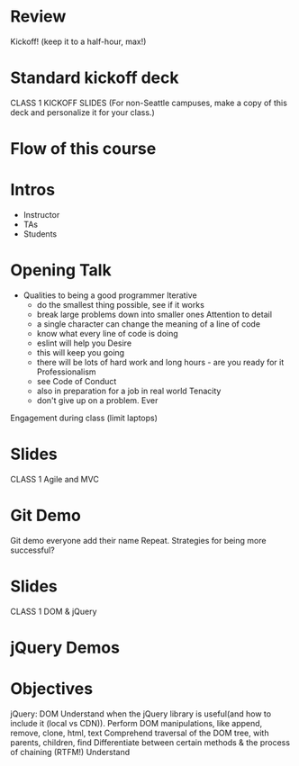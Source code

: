 # Review
Kickoff! (keep it to a half-hour, max!)

# Standard kickoff deck
CLASS 1 KICKOFF SLIDES (For non-Seattle campuses, make a copy of this deck and personalize it for your class.)

# Flow of this course

# Intros
* Instructor
* TAs
* Students

# Opening Talk
* Qualities to being a good programmer
  Iterative
   - do the smallest thing possible, see if it works
   - break large problems down into smaller ones
  Attention to detail
   - a single character can change the meaning of a line of code
   - know what every line of code is doing
   - eslint will help you
  Desire
   - this will keep you going
   - there will be lots of hard work and long hours - are you ready for it
  Professionalism
   - see Code of Conduct
   - also in preparation for a job in real world
  Tenacity
   - don't give up on a problem. Ever


Engagement during class (limit laptops)

# Slides
CLASS 1 Agile and MVC

# Git Demo
Git demo everyone add their name
Repeat. Strategies for being more successful?

# Slides
CLASS 1 DOM & jQuery

# jQuery Demos

# Objectives
jQuery: DOM
  Understand when the jQuery library is useful(and how to include it (local vs CDN)).
  Perform DOM manipulations, like append, remove, clone, html, text
  Comprehend traversal of the DOM tree, with parents, children, find
  Differentiate between certain methods & the process of chaining (RTFM!)
  Understand <script> loading in HTML.

# Reading

JS&jQ: pp 293-325 (Context: 293-301; Essential: 310-325; Reference: 302-309)

# Concepts

Agenda for whiteboard:
✓ Welcome to Code 301
✓ Intros
✓ Agile Web Development
✓ MVC Overview
✓ The DOM: A Refresher
✓ Intro to jQuery
✓ Assignment preview (edited)

Pairing! http://dilbert.com/strip/2003-01-11

What students NEED to know before lab time:
1. How to work in Pairs,
2. How to fork and clone and collaborate on the pair assignment
3. That this is a tough class, and SANDBOX learning is hard if you aren’t used to it.
4. jQuery cheatsheet, and how to use $(‘selector’).method(args)
5. BONUS assignments are there to help if you want to learn more

# Demo
Project setup:
ESLint
LiveServer
In the chrome web inspector demo
Basic Selectors
other examples from book code: http://javascriptbook.com/code/c07/
looping
chaining
$(document).ready()
Review if necessary / time allows:
vanilla JS: sorting objects with a comparison function
forEach
CSS Reset


# Daily Key Concepts
How Agile generates good results.
What is MVC? And why is it helpful?
Structure for MVC
What is a js ‘library’
jQuery - how to link and integrate into JS/HTML
What is $(document).ready() function from jQuery, and when this callback function executed?
Using selectors with jQuery, understanding what jQuery will actually select
Understanding how to modify the DOM with jQuery
How .clone can be used to work as a simple templating system, gearing up for handlebars.
How to chain functions
Under the hood, jQuery uses standard JS functions.

# Assignments
PREWORK:  Dev setup: live-server, ESlint, npm packages

PAIR:
GitHub
Password: jquery

PORTFOLIO:
GitHub

Bonus:
jQuery Path: https://www.codecademy.com/learn/jquery
